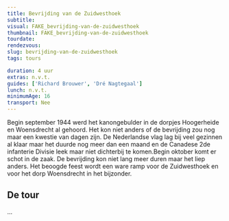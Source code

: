 ```yaml
---
title: Bevrijding van de Zuidwesthoek
subtitle:
visual: FAKE_bevrijding-van-de-zuidwesthoek
thumbnail: FAKE_bevrijding-van-de-zuidwesthoek
tourdate:
rendezvous:
slug: bevrijding-van-de-zuidwesthoek
tags: tours

duration: 4 uur
extras: n.v.t.
guides: ['Richard Brouwer', 'Dré Nagtegaal']
lunch: n.v.t.
minimumAge: 16
transport: Nee
---
```


Begin september 1944 werd het kanongebulder in de dorpjes Hoogerheide en Woensdrecht al gehoord. Het kon niet anders of de bevrijding zou nog maar een kwestie van dagen zijn. De Nederlandse vlag lag bij veel gezinnen al klaar maar het duurde nog meer dan een maand en de Canadese 2de infanterie Divisie leek maar niet dichterbij te komen.Begin oktober komt er schot in de zaak. De bevrijding kon niet lang meer duren maar het liep anders. Het beoogde feest wordt een ware ramp voor de Zuidwesthoek en voor het dorp Woensdrecht in het bijzonder.

## De tour
...
